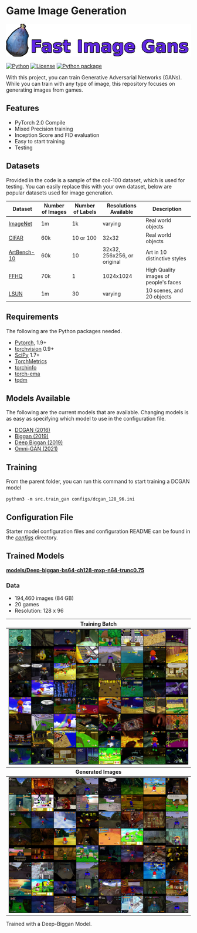 # Game Image Generation
![Example image cropped at the star counter ](logo/FigsName.png) 

[![Python](https://img.shields.io/badge/Python-3.7--3.11-blue)](https://www.python.org/downloads/) [![License](https://img.shields.io/badge/License-GPL--3.0-yellow)](https://github.com/gcervantes8/Game-Image-Generator/blob/master/LICENSE) [![Python package](https://github.com/gcervantes8/Game-Image-Generator/actions/workflows/python-package.yml/badge.svg)](https://github.com/gcervantes8/Game-Image-Generator/actions/workflows/python-package.yml)


With this project, you can train Generative Adversarial Networks (GANs).  While you can train with any type of image, 
this repository focuses on generating images from games.

## Features

 - PyTorch 2.0 Compile
 - Mixed Precision training
 - Inception Score and FID evaluation
 - Easy to start training
 - Testing

## Datasets
Provided in the code is a sample of the coil-100 dataset, which is used for testing.  You can easily replace this with your own dataset, below are popular datasets used for image generation.

| Dataset | Number of Images | Number of Labels | Resolutions Available | Description |
| - | - | - | - | - |
|[ImageNet](https://www.kaggle.com/c/imagenet-object-localization-challenge/overview/description) | 1m | 1k | varying | Real world objects |
|[CIFAR](https://www.cs.toronto.edu/~kriz/cifar.html) | 60k | 10 or 100 | 32x32 | Real world objects |
|[ArtBench-10](https://github.com/liaopeiyuan/artbench#readme) | 60k | 10 | 32x32, 256x256, or original | Art in 10 distinctive styles |
|[FFHQ](https://github.com/NVlabs/ffhq-dataset#readme) | 70k | 1 | 1024x1024 | High Quality images of people's faces |
|[LSUN](https://www.yf.io/p/lsun) | 1m | 30 | varying | 10 scenes, and 20 objects |

## Requirements
The following are the Python packages needed.
- [Pytorch](https://pytorch.org/get-started/locally/), 1.9+
- [torchvision](https://pypi.org/project/torchvision/) 0.9+
- [SciPy](https://scipy.org/install/) 1.7+
- [TorchMetrics](https://torchmetrics.readthedocs.io/en/stable/)
- [torchinfo](https://github.com/TylerYep/torchinfo)
- [torch-ema](https://github.com/fadel/pytorch_ema)
- [tqdm](https://tqdm.github.io/)

## Models Available
The following are the current models that are available.  Changing models is as easy as specifying which model to use in the configuration file.
- [DCGAN (2016)](https://arxiv.org/pdf/1511.06434.pdf)
- [Biggan (2019)](https://arxiv.org/abs/1809.11096)
- [Deep Biggan (2019)](https://arxiv.org/abs/1809.11096)
- [Omni-GAN (2021)](https://arxiv.org/pdf/2011.13074.pdf)

## Training

From the parent folder, you can run this command to start training a DCGAN model
```
python3 -m src.train_gan configs/dcgan_128_96.ini
```

## Configuration File

Starter model configuration files and configuration README can be found in the [_configs_](https://github.com/gcervantes8/Game-Image-Generator/tree/master/configs) directory.

## Trained Models

[**models/Deep-biggan-bs64-ch128-mxp-n64-trunc0.75**](models/Deep-biggan-bs64-ch128-mxp-n64-trunc0.75)

### Data
- 194,460 images (84 GB)
- 20 games
- Resolution: 128 x 96

<table>
  <thead><th colspan="3">Training Batch</th></thead>
  <td colspan="3" align="center"><img src="models/Deep-biggan-bs64-ch128-mxp-n64-trunc0.75/images/train_batch.png" alt="Images of training batch"></td>
  <thead> <th colspan="3"> Generated Images </th> </thead>
<td colspan="3" align="center"><img src="models/Deep-biggan-bs64-ch128-mxp-n64-trunc0.75/images/generated_image_68000.png" alt="Images of training batch"></td>
</table>
Trained with a Deep-Biggan Model.
